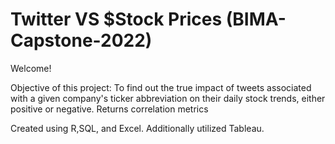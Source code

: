 # Twitter VS $Stock Prices (BIMA-Capstone-2022)
Welcome! 

Objective of this project: To find out the true impact of tweets associated with a given company's ticker abbreviation on their daily stock trends, either positive or negative. 
Returns correlation metrics

Created using R,SQL, and Excel. Additionally utilized Tableau. 
